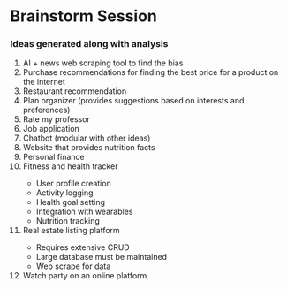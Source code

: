 # Brainstorm Session


### Ideas generated along with analysis

<ol>
  <li>AI + news web scraping tool to find the bias</li>
  <li>Purchase recommendations for finding the best price for a product on the internet</li>
  <li>Restaurant recommendation</li>
  <li>Plan organizer (provides suggestions based on interests and preferences)</li>
  <li>Rate my professor</li>
  <li>Job application</li>
  <li>Chatbot (modular with other ideas)</li>
  <li>Website that provides nutrition facts</li>
  <li>Personal finance</li>
  <li>Fitness and health tracker</li>
    <ul>
        <li>User profile creation</li>
        <li>Activity logging</li>
        <li>Health goal setting</li>
        <li>Integration with wearables</li>
        <li>Nutrition tracking</li>
    </ul>
  <li>Real estate listing platform</li>
    <ul>
        <li>Requires extensive CRUD</li>
        <li>Large database must be maintained</li>
        <li>Web scrape for data</li>
    </ul>
  <li>Watch party on an online platform</li>
</ol>